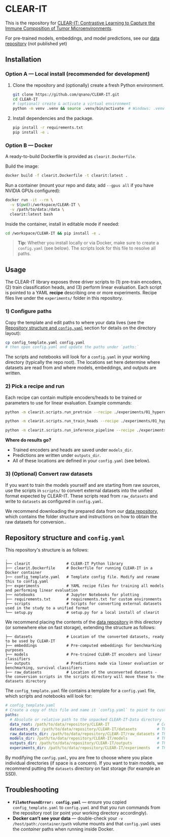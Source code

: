 # CLEAR-IT

This is the repository for [CLEAR-IT: Contrastive Learning to Capture the Immune Composition of Tumor Microenvironments](https://doi.org/10.1101/2024.08.20.608738).

For pre-trained models, embeddings, and model predictions, see our [data repository](https://data.4tu.nl/my/datasets/ebc792ad-4767-4aef-b8ff-ae653e901e3f/10.4121/126d8103-6de5-4493-a48e-5d529fef471e) (not published yet)

## Installation

### Option A — Local install (recommended for development)

1. Clone the repository and (optionally) create a fresh Python environment.

   ```bash
   git clone https://github.com/qnano/CLEAR-IT.git
   cd CLEAR-IT
   # (optional) create & activate a virtual environment
   python -m venv .venv && source .venv/bin/activate  # Windows: .venv\Scripts\activate
   ```
2. Install dependencies and the package.

   ```bash
   pip install -r requirements.txt
   pip install -e .
   ```

### Option B — Docker

A ready-to-build Dockerfile is provided as `clearit.Dockerfile`.

Build the image:

```bash
docker build -f clearit.Dockerfile -t clearit:latest .
```

Run a container (mount your repo and data; add `--gpus all` if you have NVIDIA GPUs configured):

```bash
docker run -it --rm \
  -v $(pwd):/workspace/CLEAR-IT \
  -v /path/to/data:/data \
  clearit:latest bash
```

Inside the container, install in editable mode if needed:

```bash
cd /workspace/CLEAR-IT && pip install -e .
```

> **Tip:** Whether you install locally or via Docker, make sure to create a `config.yaml` (see below). The scripts look for this file to resolve all paths.

## Usage

The CLEAR-IT library exposes three driver scripts to (1) pre-train encoders, (2) train classification heads, and (3) perform linear evaluation. Each script is pointed to a YAML **recipe** describing one or more experiments. Recipe files live under the `experiments/` folder in this repository.

### 1) Configure paths

Copy the template and edit paths to where your data lives (see the [Repository structure and `config.yaml`](#repository-structure-and-configyaml) section for details on the directory layout):

```bash
cp config_template.yaml config.yaml
# then open config.yaml and update the paths under `paths:`
```

The scripts and notebooks will look for a `config.yaml` in your working directory (typically the repo root). The locations set here determine where datasets are read from and where models, embeddings, and outputs are written.

### 2) Pick a recipe and run

Each recipe can contain multiple encoders/heads to be trained or parameters to use for linear evaluation. Example commands:

```bash
python -m clearit.scripts.run_pretrain --recipe ./experiments/01_hyperopt/tnbc1-mxif8/round01/01_pretrain/01_batch-tau.yaml

python -m clearit.scripts.run_train_heads --recipe ./experiments/01_hyperopt/tnbc1-mxif8/round01/02_classifier/01_batch-tau.yaml

python -m clearit.scripts.run_inference_pipeline --recipe ./experiments/01_hyperopt/tnbc1-mxif8/round01/03_linear-eval/01_batch-tau.yaml
```

**Where do results go?**

* Trained encoders and heads are saved under `models_dir`.
* Predictions are written under `outputs_dir`.
* All of these locations are defined in your `config.yaml` (see below).

### 3) (Optional) Convert raw datasets

If you want to train the models yourself and are starting from raw sources, use the scripts in `scripts/` to convert external datasets into the unified format expected by CLEAR-IT. These scripts read from `raw_datasets` and write to `datasets` as configured in `config.yaml`.

We recommend downloading the prepared data from our [data repository](https://data.4tu.nl/my/datasets/ebc792ad-4767-4aef-b8ff-ae653e901e3f/10.4121/126d8103-6de5-4493-a48e-5d529fef471e), which contains the folder structure and instructions on how to obtain the raw datasets for conversion..

## Repository structure and `config.yaml`

This repository's structure is as follows:

```
.
├── clearit                # CLEAR-IT Python library
├── clearit.Dockerfile     # Dockerfile for running CLEAR-IT in a Docker container
├── config_template.yaml   # Template config file. Modify and rename this to config.yaml
├── experiments            # YAML recipe files for training all models and performing linear evaluation
├── notebooks              # Jupyter Notebooks for plotting
├── requirements.txt       # requirements.txt for custom environments
├── scripts                # Scripts for converting external datasets used in the study to a unified format
└── setup.py               # setup.py for a local install of clearit
```

We recommend placing the contents of the [data repository](https://data.4tu.nl/my/datasets/ebc792ad-4767-4aef-b8ff-ae653e901e3f/10.4121/126d8103-6de5-4493-a48e-5d529fef471e) in this directory (or somewhere else on fast storage), extending the structure as follows:

```
├── datasets               # Location of the converted datasets, ready to be used by CLEAR-IT
├── embeddings             # Pre-computed embeddings for benchmarking purposes
├── models                 # Pre-trained CLEAR-IT encoders and linear classifiers
├── outputs                # Predictions made via linear evaluation or benchmarking, survival classifiers
├── raw_datasets           # Location of the unconverted datasets - the conversion scripts in the scripts directory will move these to the datasets directory
```

The `config_template.yaml` file contains a template for a `config.yaml` file, which scripts and notebooks will look for:

```yaml
# config_template.yaml
# Create a copy of this file and name it `config.yaml` to point to custom paths
paths:
  # Absolute or relative path to the unpacked CLEAR-IT-Data directory
  data_root: /path/to/data/repository/CLEAR-IT                     # Corresponds to the GitHub repository's root directory
  datasets_dir: /path/to/data/repository/CLEAR-IT/datasets         # The datasets directory from the data repository
  raw_datasets_dir: /path/to/data/repository/CLEAR-IT/raw_datasets # The raw_datasets directory from the data repository
  models_dir: /path/to/data/repository/CLEAR-IT/models             # The models directory from the data repository
  outputs_dir: /path/to/data/repository/CLEAR-IT/outputs           # The outputs directory from the data repository
  experiments_dir: /path/to/data/repository/CLEAR-IT/experiments   # The experiments directory from the GitHub repository
```

By modifying the `config.yaml`, you are free to choose where you place individual directories (if space is a concern). If you want to train models, we recommend putting the `datasets` directory on fast storage (for example an SSD).

## Troubleshooting

* **`FileNotFoundError: config.yaml`** — ensure you copied `config_template.yaml` to `config.yaml` and that you run commands from the repository root (or point your working directory accordingly).
* **Docker can’t see your data** — double-check your `-v /host/path:/container/path` volume mounts and that `config.yaml` uses the *container* paths when running inside Docker.
